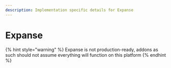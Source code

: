 ```yaml
---
description: Implementation specific details for Expanse
---
```


# Expanse

{% hint style="warning" %}
Expanse is not production-ready, addons as such should not assume everything will function on this platform
{% endhint %}

